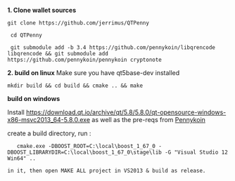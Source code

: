 **1. Clone wallet sources**

```
git clone https://github.com/jerrimus/QTPenny 
 
 cd QTPenny 
  
 git submodule add -b 3.4 https://github.com/pennykoin/libqrencode libqrencode && git submodule add https://github.com/pennykoin/pennykoin cryptonote
```


**2. build on linux**
Make sure you have qt5base-dev installed 
```
mkdir build && cd build && cmake .. && make
```

**build on windows** 
 
 Install https://download.qt.io/archive/qt/5.8/5.8.0/qt-opensource-windows-x86-msvc2013_64-5.8.0.exe  as well as the pre-reqs from [Pennykoin](https://github.com/jerrimus/pennykoin) 
  
  create a build directory, run :
   
       cmake.exe -DBOOST_ROOT=C:\local\boost_1_67_0 -DBOOST_LIBRARYDIR=C:\local\boost_1_67_0\stage\lib -G "Visual Studio 12 Win64" .. 
        
    in it, then open MAKE ALL project in VS2013 & build as release.
